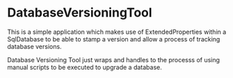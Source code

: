 # DatabaseVersioningTool

This is a simple application which makes use of ExtendedProperties within a SqlDatabase to be able to stamp a version and allow a process of tracking database versions.

Database Versioning Tool just wraps and handles to the processs of using manual scripts to be executed to upgrade a database.

